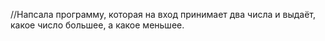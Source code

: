 //Напсала программу, которая на вход принимает два числа и выдаёт, какое число большее, а какое меньшее.
